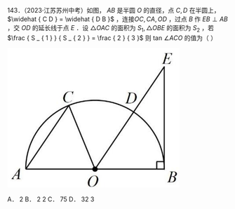 143．（2023·江苏苏州中考）如图， $A B$ 是半圆 $O$ 的直径，点 $C , D$ 在半圆上， $\widehat { C D } = \widehat { D B }$ ，连接$O C , C A , O D$ ，过点 $B$ 作 $E B \perp A B$ ，交 $O D$ 的延长线于点 $E$ ．设 ${ \triangle } O A C$ 的面积为 $S _ { 1 } , \triangle O B E$ 的面积为 $S _ { 2 }$ ，若 $\frac { S _ { 1 } } { S _ { 2 } } = \frac { 2 } { 3 }$ 则 tan $\angle A C O$ 的值为（ ）

![](<../../qs_image_DB/专题3-6__圆的综合（27类题型）（解析版）/31af6ca5f60dbf18117a4fb24a41cfd3cd2236f2b1c6e6b4531cad445e4ff87e.jpg>)

A． 2 B． 2 2 C． 75 D． 32 3
